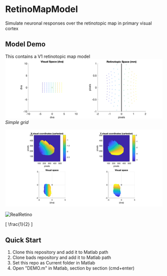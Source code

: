 # RetinoMapModel
Simulate neuronal responses over the retinotopic map in primary visual cortex

## Model Demo
This contains a V1 retinotopic map model
![DemoGrid](./figures/DemoGrid.png)
*Simple grid*

![RealRetino](./figures/RealRetino.png)

![RealRetino](./figures/FitRetino.png"Retinotopy")

\[
   \frac{1}{2}
\]

## Quick Start
1. Clone this repository and add it to Matlab path
2. Clone bads repository and add it to Matlab path
3. Set this repo as Current folder in Matlab
4. Open "DEMO.m" in Matlab, section by section (cmd+enter)
